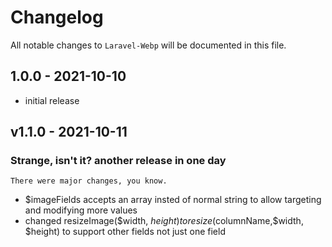 # Changelog

All notable changes to `Laravel-Webp` will be documented in this file.

## 1.0.0 - 2021-10-10

- initial release

## v1.1.0 - 2021-10-11 
### Strange, isn't it? another release in one day
```There were major changes, you know.```
- $imageFields accepts an array insted of normal string to allow targeting and modifying more values
- changed resizeImage($width, $height) to resize($columnName,$width, $height) to support other fields not just one field
